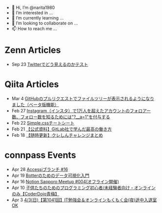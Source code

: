 - 👋 Hi, I’m @narita1980
- 👀 I’m interested in ...
- 🌱 I’m currently learning ...
- 💞️ I’m looking to collaborate on ...
- 📫 How to reach me ...

# Zenn Articles

<!-- profile updater begin: zenn -->
- Sep 23 [Twitterでどう見えるのかテスト](https://zenn.dev/narita1980/articles/cbb21f8d7f785752d6ac)
<!-- profile updater end: zenn -->

# Qiita Articles

<!-- profile updater begin: qiita -->
- Mar 4 [GitHubのプルリクエストでファイルツリーが表示されるようになりました（ベータ版機能）](https://qiita.com/narita1980/items/bee2c5232342a51e0415)
- Feb 27 [Instagram（インスタ）で1万人を超えたアカウントのフォロアー数、フォロー数を知るためには"?__a=1"を付与する](https://qiita.com/narita1980/items/630b7014fa893461b991)
- Feb 22 [Simple.cssチートシート](https://qiita.com/narita1980/items/fd2ccf0e91944aab9fd5)
- Feb 21 [【公式資料】GitLab社で学んだ最高の働き方](https://qiita.com/narita1980/items/d7d142c2bb6312cb9ad6)
- Feb 18 [【随時更新】クレしんチャレンジまとめ](https://qiita.com/narita1980/items/03d9a24b7ac1fdf81b18)
<!-- profile updater end: qiita -->

# connpass Events

<!-- profile updater begin: connpass -->
- Apr 28 [Accessiブランチ #16](https://accessiblunch.connpass.com/event/243454/)
- Apr 19 [Botterのためのデータ可視化入門](https://fin-py.connpass.com/event/243267/)
- Apr 16 [Notion Sapporo Meetup #004(オフライン開催)](https://notion-sapporo.connpass.com/event/242828/)
- Apr 10 [子供たちのためのプログラミング初心者/未経験者向け・オンラインのみ【CoderDojo青梅】](https://coderdojo-ome.connpass.com/event/243456/)
- Apr 3 [4/3(日)【第1041回】IT勉強会＆オンラインもくもく会(夜)途中入退室OK](https://no-genre-mokumoku.connpass.com/event/243453/)
<!-- profile updater end: connpass -->

<!---
narita1980/narita1980 is a ✨ special ✨ repository because its `README.md` (this file) appears on your GitHub profile.
You can click the Preview link to take a look at your changes.
--->

